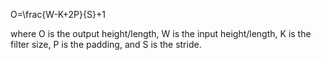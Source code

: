 
O=\frac{W-K+2P}{S}+1

where O is the output height/length, W is the input height/length, K is the filter size, P is the padding, and S is the stride.
